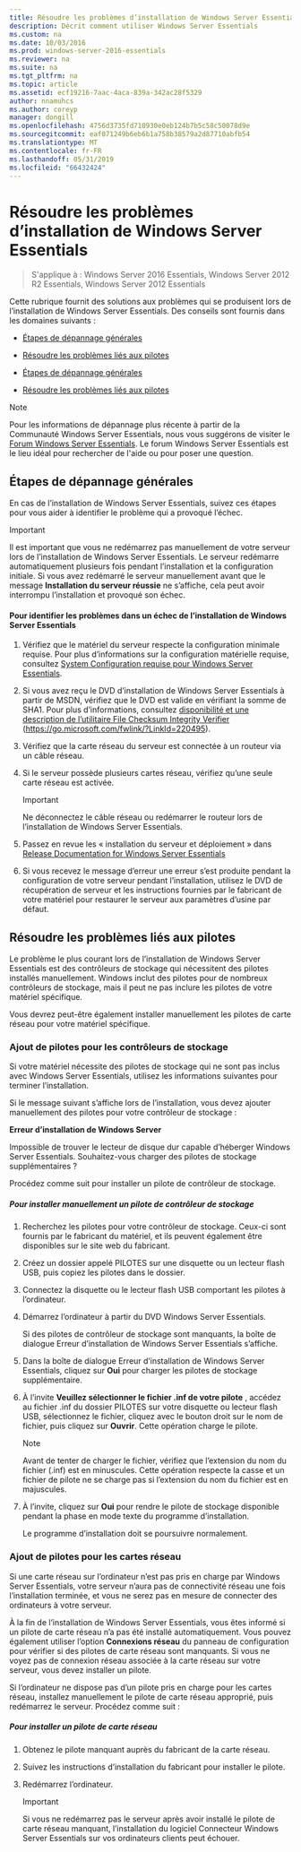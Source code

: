 ```yaml
---
title: Résoudre les problèmes d’installation de Windows Server Essentials
description: Décrit comment utiliser Windows Server Essentials
ms.custom: na
ms.date: 10/03/2016
ms.prod: windows-server-2016-essentials
ms.reviewer: na
ms.suite: na
ms.tgt_pltfrm: na
ms.topic: article
ms.assetid: ecf19216-7aac-4aca-839a-342ac28f5329
author: nnamuhcs
ms.author: coreyp
manager: dongill
ms.openlocfilehash: 4756d3735fd710930e0eb124b7b5c58c50078d9e
ms.sourcegitcommit: eaf071249b6eb6b1a758b38579a2d87710abfb54
ms.translationtype: MT
ms.contentlocale: fr-FR
ms.lasthandoff: 05/31/2019
ms.locfileid: "66432424"
---
```

# <a name="troubleshoot-windows-server-essentials-installation"></a>Résoudre les problèmes d’installation de Windows Server Essentials

>S'applique à : Windows Server 2016 Essentials, Windows Server 2012 R2 Essentials, Windows Server 2012 Essentials

Cette rubrique fournit des solutions aux problèmes qui se produisent lors de l’installation de Windows Server Essentials. Des conseils sont fournis dans les domaines suivants :  
  

-   [Étapes de dépannage générales](Troubleshoot-Windows-Server-Essentials-installation.md#BKMK_GeneralTroubleshootingSteps)  
  
-   [Résoudre les problèmes liés aux pilotes](Troubleshoot-Windows-Server-Essentials-installation.md#BKMK_TroubleshootDrivers)  

-   [Étapes de dépannage générales](Troubleshoot-Windows-Server-Essentials-installation.md#BKMK_GeneralTroubleshootingSteps)  
  
-   [Résoudre les problèmes liés aux pilotes](Troubleshoot-Windows-Server-Essentials-installation.md#BKMK_TroubleshootDrivers)  

  
> [!NOTE]
>  Pour les informations de dépannage plus récente à partir de la Communauté Windows Server Essentials, nous vous suggérons de visiter le [Forum Windows Server Essentials](https://social.technet.microsoft.com/Forums/winserveressentials/threads). Le forum Windows Server Essentials est le lieu idéal pour rechercher de l'aide ou pour poser une question.  
  
##  <a name="BKMK_GeneralTroubleshootingSteps"></a> Étapes de dépannage générales  
 En cas de l’installation de Windows Server Essentials, suivez ces étapes pour vous aider à identifier le problème qui a provoqué l’échec.  
  
> [!IMPORTANT]
>  Il est important que vous ne redémarrez pas manuellement de votre serveur lors de l’installation de Windows Server Essentials. Le serveur redémarre automatiquement plusieurs fois pendant l’installation et la configuration initiale. Si vous avez redémarré le serveur manuellement avant que le message **Installation du serveur réussie** ne s’affiche, cela peut avoir interrompu l’installation et provoqué son échec.  
  
#### <a name="to-identify-issues-in-a-failed-installation-of-windows-server-essentials"></a>Pour identifier les problèmes dans un échec de l’installation de Windows Server Essentials  
  
1.  Vérifiez que le matériel du serveur respecte la configuration minimale requise. Pour plus d’informations sur la configuration matérielle requise, consultez [System Configuration requise pour Windows Server Essentials](../get-started/system-requirements.md).  
  
2.  Si vous avez reçu le DVD d’installation de Windows Server Essentials à partir de MSDN, vérifiez que le DVD est valide en vérifiant la somme de SHA1. Pour plus d’informations, consultez [disponibilité et une description de l’utilitaire File Checksum Integrity Verifier](https://go.microsoft.com/fwlink/?LinkId=220495) (https://go.microsoft.com/fwlink/?LinkId=220495).  
  
3.  Vérifiez que la carte réseau du serveur est connectée à un routeur via un câble réseau.  
  
4.  Si le serveur possède plusieurs cartes réseau, vérifiez qu’une seule carte réseau est activée.  
  
    > [!IMPORTANT]
    >  Ne déconnectez le câble réseau ou redémarrer le routeur lors de l’installation de Windows Server Essentials.  
  
5.  Passez en revue les « installation du serveur et déploiement » dans [Release Documentation for Windows Server Essentials](../get-started/release-notes.md)  
  
6.  Si vous recevez le message d’erreur une erreur s’est produite pendant la configuration de votre serveur pendant l’installation, utilisez le DVD de récupération de serveur et les instructions fournies par le fabricant de votre matériel pour restaurer le serveur aux paramètres d’usine par défaut.  
  
##  <a name="BKMK_TroubleshootDrivers"></a> Résoudre les problèmes liés aux pilotes  
 Le problème le plus courant lors de l’installation de Windows Server Essentials est des contrôleurs de stockage qui nécessitent des pilotes installés manuellement. Windows inclut des pilotes pour de nombreux contrôleurs de stockage, mais il peut ne pas inclure les pilotes de votre matériel spécifique.  
  
 Vous devrez peut-être également installer manuellement les pilotes de carte réseau pour votre matériel spécifique.  
  
###  <a name="BKMK_StorageDrivers"></a> Ajout de pilotes pour les contrôleurs de stockage  
 Si votre matériel nécessite des pilotes de stockage qui ne sont pas inclus avec Windows Server Essentials, utilisez les informations suivantes pour terminer l’installation.  
  
 Si le message suivant s’affiche lors de l’installation, vous devez ajouter manuellement des pilotes pour votre contrôleur de stockage :  
  
 **Erreur d’installation de Windows Server**  
  
 Impossible de trouver le lecteur de disque dur capable d’héberger Windows Server Essentials. Souhaitez-vous charger des pilotes de stockage supplémentaires ?  
  
 Procédez comme suit pour installer un pilote de contrôleur de stockage.  
  
##### <a name="to-manually-install-a-storage-controller-driver"></a>Pour installer manuellement un pilote de contrôleur de stockage  
  
1. Recherchez les pilotes pour votre contrôleur de stockage. Ceux-ci sont fournis par le fabricant du matériel, et ils peuvent également être disponibles sur le site web du fabricant.  
  
2. Créez un dossier appelé PILOTES sur une disquette ou un lecteur flash USB, puis copiez les pilotes dans le dossier.  
  
3. Connectez la disquette ou le lecteur flash USB comportant les pilotes à l’ordinateur.  
  
4. Démarrez l’ordinateur à partir du DVD Windows Server Essentials.  
  
    Si des pilotes de contrôleur de stockage sont manquants, la boîte de dialogue Erreur d’installation de Windows Server Essentials s’affiche.  
  
5. Dans la boîte de dialogue Erreur d’installation de Windows Server Essentials, cliquez sur **Oui** pour charger les pilotes de stockage supplémentaire.  
  
6. À l’invite **Veuillez sélectionner le fichier .inf de votre pilote** , accédez au fichier .inf du dossier PILOTES sur votre disquette ou lecteur flash USB, sélectionnez le fichier, cliquez avec le bouton droit sur le nom de fichier, puis cliquez sur **Ouvrir**. Cette opération charge le pilote.  
  
   > [!NOTE]
   >  Avant de tenter de charger le fichier, vérifiez que l’extension du nom du fichier (.inf) est en minuscules. Cette opération respecte la casse et un fichier de pilote ne se charge pas si l’extension du nom du fichier est en majuscules.  
  
7. À l’invite, cliquez sur **Oui** pour rendre le pilote de stockage disponible pendant la phase en mode texte du programme d’installation.  
  
   Le programme d’installation doit se poursuivre normalement.  
  
###  <a name="BKMK_AddingNICdrivers"></a> Ajout de pilotes pour les cartes réseau  
 Si une carte réseau sur l’ordinateur n’est pas pris en charge par Windows Server Essentials, votre serveur n’aura pas de connectivité réseau une fois l’installation terminée, et vous ne serez pas en mesure de connecter des ordinateurs à votre serveur.  
  
 À la fin de l’installation de Windows Server Essentials, vous êtes informé si un pilote de carte réseau n’a pas été installé automatiquement. Vous pouvez également utiliser l’option **Connexions réseau** du panneau de configuration pour vérifier si des pilotes de carte réseau sont manquants. Si vous ne voyez pas de connexion réseau associée à la carte réseau sur votre serveur, vous devez installer un pilote.  
  
 Si l’ordinateur ne dispose pas d’un pilote pris en charge pour les cartes réseau, installez manuellement le pilote de carte réseau approprié, puis redémarrez le serveur. Procédez comme suit :  
  
##### <a name="to-install-a-network-adapter-driver"></a>Pour installer un pilote de carte réseau  
  
1.  Obtenez le pilote manquant auprès du fabricant de la carte réseau.  
  
2.  Suivez les instructions d’installation du fabricant pour installer le pilote.  
  
3.  Redémarrez l’ordinateur.  
  
    > [!IMPORTANT]
    >  Si vous ne redémarrez pas le serveur après avoir installé le pilote de carte réseau manquant, l’installation du logiciel Connecteur Windows Server Essentials sur vos ordinateurs clients peut échouer.
